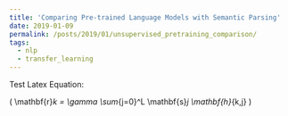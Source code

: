 ```yaml
---
title: 'Comparing Pre-trained Language Models with Semantic Parsing'
date: 2019-01-09
permalink: /posts/2019/01/unsupervised_pretraining_comparison/
tags:
  - nlp
  - transfer_learning
---
```


Test Latex Equation:

\( \mathbf{r}_k = \gamma \sum_{j=0}^L \mathbf{s}_j \mathbf{h}_{k,j} \)
